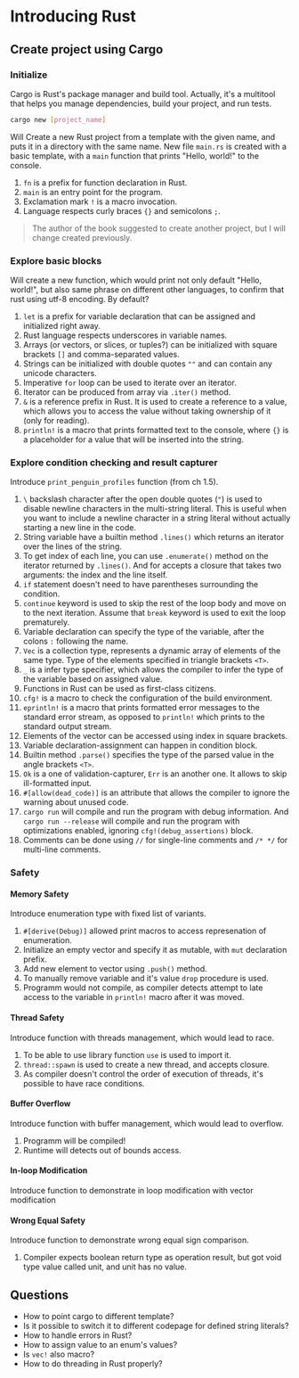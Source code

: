 # Introducing Rust

## Create project using Cargo

### Initialize

Cargo is Rust's package manager and build tool. Actually, it's a multitool that helps you manage dependencies, build your project, and run tests.

```bash
cargo new [project_name]
```

Will Create a new Rust project from a template with the given name, and puts it in a directory with the same name. New file `main.rs` is created with a basic template, with a `main` function that prints "Hello, world!" to the console.

1. `fn` is a prefix for function declaration in Rust.
2. `main` is an entry point for the program.
3. Exclamation mark `!` is a macro invocation.
4. Language respects curly braces `{}` and semicolons `;`.

> The author of the book suggested to create another project, but I will change created previously.

### Explore basic blocks

Will create a new function, which would print not only default "Hello, world!", but also same phrase on different other languages, to confirm that rust using utf-8 encoding. By default?

1. `let` is a prefix for variable declaration that can be assigned and initialized right away.
2. Rust language respects underscores in variable names.
3. Arrays (or vectors, or slices, or tuples?) can be initialized with square brackets `[]` and comma-separated values.
4. Strings can be initialized with double quotes `""` and can contain any unicode characters.
5. Imperative `for` loop can be used to iterate over an iterator.
6. Iterator can be produced from array via `.iter()` method.
7. `&` is a reference prefix in Rust. It is used to create a reference to a value, which allows you to access the value without taking ownership of it (only for reading).
8. `println!` is a macro that prints formatted text to the console, where `{}` is a placeholder for a value that will be inserted into the string.

### Explore condition checking and result capturer

Introduce `print_penguin_profiles` function (from ch 1.5).

1. `\` backslash character after the open double quotes (`"`) is used to disable newline characters in the multi-string literal. This is useful when you want to include a newline character in a string literal without actually starting a new line in the code.
2. String variable have a builtin method `.lines()` which returns an iterator over the lines of the string.
3. To get index of each line, you can use `.enumerate()` method on the iterator returned by `.lines()`. And for accepts a closure that takes two arguments: the index and the line itself.
4. `if` statement doesn't need to have parentheses surrounding the condition.
5. `continue` keyword is used to skip the rest of the loop body and move on to the next iteration. Assume that `break` keyword is used to exit the loop prematurely.
6. Variable declaration can specify the type of the variable, after the colons `:` following the name.
7. `Vec` is a collection type, represents a dynamic array of elements of the same type. Type of the elements specified in triangle brackets `<T>`.
8. `_` is a infer type specifier, which allows the compiler to infer the type of the variable based on assigned value.
9. Functions in Rust can be used as first-class citizens.
10. `cfg!` is a macro to check the configuration of the build environment.
11. `eprintln!` is a macro that prints formatted error messages to the standard error stream, as opposed to `println!` which prints to the standard output stream.
12. Elements of the vector can be accessed using index in square brackets.
13. Variable declaration-assignment can happen in condition block.
14. Builtin method `.parse()` specifies the type of the parsed value in the angle brackets `<T>`.
15. `Ok` is a one of validation-capturer, `Err` is an another one. It allows to skip ill-formatted input.
16. `#[allow(dead_code)]` is an attribute that allows the compiler to ignore the warning about unused code.
17. `cargo run` will compile and run the program with debug information. And `cargo run --release` will compile and run the program with optimizations enabled, ignoring `cfg!(debug_assertions)` block.
18. Comments can be done using `//` for single-line comments and `/* */` for multi-line comments.

### Safety

#### Memory Safety

Introduce enumeration type with fixed list of variants.

1. `#[derive(Debug)]` allowed print macros to access represenation of enumeration.
2. Initialize an empty vector and specify it as mutable, with `mut` declaration prefix.
3. Add new element to vector using `.push()` method.
4. To manually remove variable and it's value `drop` procedure is used.
5. Programm would not compile, as compiler detects attempt to late access to the variable in `println!` macro after it was moved.

#### Thread Safety

Introduce function with threads management, which would lead to race.

1. To be able to use library function `use` is used to import it.
2. `thread::spawn` is used to create a new thread, and accepts closure.
3. As compiler doesn't control the order of execution of threads, it's possible to have race conditions.

#### Buffer Overflow

Introduce function with buffer management, which would lead to overflow.

1. Programm will be compiled!
2. Runtime will detects out of bounds access.

#### In-loop Modification

Introduce function to demonstrate in loop modification with vector modification

#### Wrong Equal Safety

Introduce function to demonstrate wrong equal sign comparison.

1. Compiler expects boolean return type as operation result, but got void type value called unit, and unit has no value.

## Questions

* How to point cargo to different template?
* Is it possible to switch it to different codepage for defined string literals?
* How to handle errors in Rust?
* How to assign value to an enum's values?
* Is `vec!` also macro?
* How to do threading in Rust properly?
